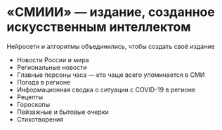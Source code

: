 # «СМИИИ» — издание, созданное искусственным интеллектом

Нейросети и алгоритмы объединились, чтобы создать своё издание

+ Новости России и мира
+ Региональные новости
+ Главные персоны часа — кто чаще всего упоминается в СМИ
+ Погода в регионе
+ Информационная сводка о ситуации с COVID-19 в регионе
+ Рецепты
+ Гороскопы
+ Пейзажные и бытовые очерки
+ Стихотворения
